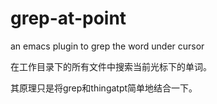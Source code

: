 grep-at-point
=============

an emacs plugin to grep the word under cursor

在工作目录下的所有文件中搜索当前光标下的单词。

其原理只是将grep和thingatpt简单地结合一下。
